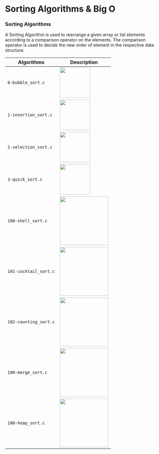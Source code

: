 # Sorting Algorithms & Big O

### Sorting Algorithms
A Sorting Algorithm is used to rearrange a given array or list elements according to a comparison operator on the elements. The comparison operator is used to decide the new order of element in the respective data structure.

| Algorithms |Description|
|--|--|
| `0-bubble_sort.c`| <img  src="https://bs-uploads.toptal.io/blackfish-uploads/sorting_algorithms_page/content/illustration/animated_image_file/animated_image/27835/bubble-sort-295a6abfc3ca865791b985101ed9358f.gif"  width="100px" align="center"> |
|`1-insertion_sort.c`|<img  src="https://bs-uploads.toptal.io/blackfish-uploads/sorting_algorithms_page/content/illustration/animated_image_file/animated_image/27771/insertion-sort-e8e40865ca8316a75a00ae32347acffb.gif"  width="100px" align="center">|
|`2-selection_sort.c`|<img  src="https://bs-uploads.toptal.io/blackfish-uploads/sorting_algorithms_page/content/illustration/animated_image_file/animated_image/27803/selection-sort-c041bf9c588d9780072fc3ef713f22ef.gif"  width="100px" align="center">|
|`3-quick_sort.c`|<img  src="https://bs-uploads.toptal.io/blackfish-uploads/sorting_algorithms_page/content/illustration/animated_image_file/animated_image/27963/quick-sort-f9e492f65547dd9ee8cc83686def1844.gif"  width="100px" align="center">|
|`100-shell_sort.c`|<img  src=  "https://thumbs.gfycat.com/CornyThickGordonsetter-size_restricted.gif"  width="160px" align="center">|
|`101-cocktail_sort.c`|<img  src=  "https://thumbs.gfycat.com/CornyThickGordonsetter-size_restricted.gif"  width="160px" align="center">|
|`102-counting_sort.c`|<img  src=  "https://thumbs.gfycat.com/CornyThickGordonsetter-size_restricted.gif"  width="160px" align="center">|
|`100-merge_sort.c`|<img  src=  "https://thumbs.gfycat.com/CornyThickGordonsetter-size_restricted.gif"  width="160px" align="center">|
|`100-heap_sort.c`|<img  src=  "https://thumbs.gfycat.com/CornyThickGordonsetter-size_restricted.gif"  width="160px" align="center">|
